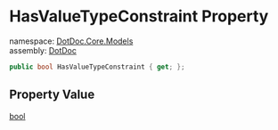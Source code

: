 ﻿# HasValueTypeConstraint Property

namespace: [DotDoc\.Core\.Models](../../DotDoc.Core.Models.md)<br />
assembly: [DotDoc](../../../DotDoc.md)



```csharp
public bool HasValueTypeConstraint { get; };
```

## Property Value

[bool](https://docs.microsoft.com/ja-jp/dotnet/api/System.Boolean)

